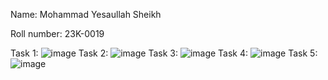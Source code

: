 Name: Mohammad Yesaullah Sheikh

Roll number: 23K-0019

Task 1: ![image](https://github.com/Yesaullah/PfFall23/assets/142867724/b7ce93de-022e-4ed8-a994-5e5978d4230b)
Task 2: ![image](https://github.com/Yesaullah/PfFall23/assets/142867724/9234fe88-cbd5-43fe-b142-2d05cea07e70)
Task 3: ![image](https://github.com/Yesaullah/PfFall23/assets/142867724/2209c756-15c7-430e-92a7-4e25b298292a)
Task 4: ![image](https://github.com/Yesaullah/PfFall23/assets/142867724/cd1f79d0-5f68-42fb-8deb-1a6c3c443efa)
Task 5: ![image](https://github.com/Yesaullah/PfFall23/assets/142867724/ab66e8b3-a94c-49da-a490-d0c5db967671)
